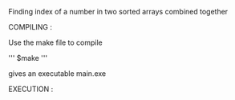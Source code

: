 Finding index of a number in two sorted arrays combined together

COMPILING :

Use the make file to compile

'''
$make
'''

gives an executable main.exe

EXECUTION :



